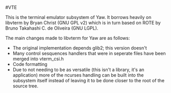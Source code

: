 #VTE

This is the terminal emulator subsystem of Yaw. It borrows heavily on libvterm
by Bryan Christ (GNU GPL v2) which is in turn based on ROTE by Bruno Takahashi
C. de Oliveira (GNU LGPL).

The main changes made to libvterm for Yaw are as follows:
- The original implementation depends glib2; this version doesn't
- Many control sesquences handlers that were in seperate files have been merged
into vterm_csi.h
- Code formatting
- Due to not needing to be as versatile (this isn't a library, it's an
application) more of the ncurses handling can be built into the subsystem
itself instead of leaving it to be done closer to the root of the source tree.
